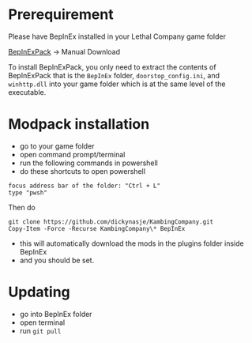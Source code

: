# Prerequirement

Please have BepInEx installed in your Lethal Company game folder

[BepInExPack](https://thunderstore.io/c/lethal-company/p/BepInEx/BepInExPack/) -> Manual Download

To install BepInExPack, you only need to extract the contents of BepInExPack that is the `BepInEx` folder, `doorstop_config.ini`, and `winhttp.dll`
into your game folder which is at the same level of the executable.

# Modpack installation

- go to your game folder
- open command prompt/terminal
- run the following commands in powershell
- do these shortcuts to open powershell

```
focus address bar of the folder: "Ctrl + L"
type "pwsh"
```

Then do

```
git clone https://github.com/dickynasje/KambingCompany.git
Copy-Item -Force -Recurse KambingCompany\* BepInEx
```

- this will automatically download the mods in the plugins folder inside BepInEx
- and you should be set.

# Updating

- go into BepInEx folder
- open terminal
- run `git pull`
